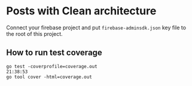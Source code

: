 # Posts with Clean architecture

Connect your firebase project and 
put `firebase-adminsdk.json` key file to the root of this project.

## How to run test coverage

```shell
go test -coverprofile=coverage.out                                                                          21:38:53
go tool cover -html=coverage.out
```